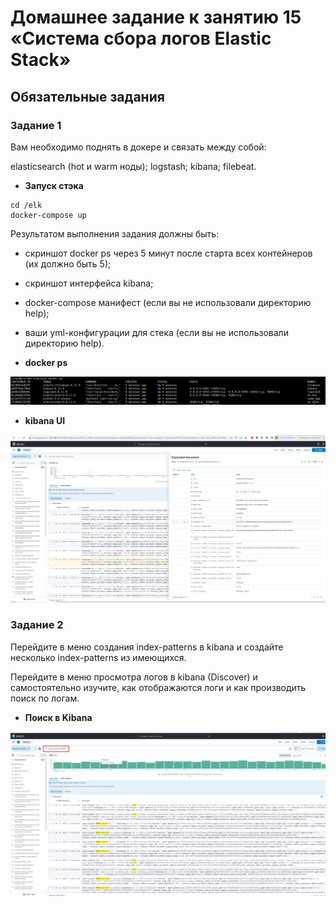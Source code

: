 # Домашнее задание к занятию 15 «Система сбора логов Elastic Stack»


## Обязательные задания

### Задание 1

Вам необходимо поднять в докере и связать между собой:

elasticsearch (hot и warm ноды);
logstash;
kibana;
filebeat.

* **Запуск стэка**

```
cd /elk
docker-compose up
```


Результатом выполнения задания должны быть:

* скриншот docker ps через 5 минут после старта всех контейнеров (их должно быть 5);
* скриншот интерфейса kibana;
* docker-compose манифест (если вы не использовали директорию help);
* ваши yml-конфигурации для стека (если вы не использовали директорию help).


* **docker ps**

![mon03-task1-1](./home_work/mon_03/screenshots/Screenshot_1_1.png)


* **kibana UI**

![mon03-task1-2](./home_work/mon_03/screenshots/Screenshot_1_2.png)


### Задание 2

Перейдите в меню создания index-patterns в kibana и создайте несколько index-patterns из имеющихся.

Перейдите в меню просмотра логов в kibana (Discover) и самостоятельно изучите, как отображаются логи и как производить поиск по логам.


* **Поиск в Kibana**

![mon03-task2-1](./home_work/mon_03/screenshots/Screenshot_2.png)
